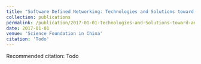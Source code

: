 ```yaml
---
title: "Software Defined Networking: Technologies and Solutions toward an Open Network Eco-System"
collection: publications
permalink: /publication/2017-01-01-Technologies-and-Solutions-toward-an-Open-Network-Eco-System
date: 2017-01-01
venue: 'Science Foundation in China'
citation: 'Todo'
---
```

Recommended citation: Todo